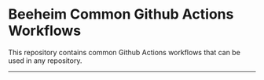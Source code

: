 # Beeheim Common Github Actions Workflows

This repository contains common Github Actions workflows that can be used in any repository. 

---
